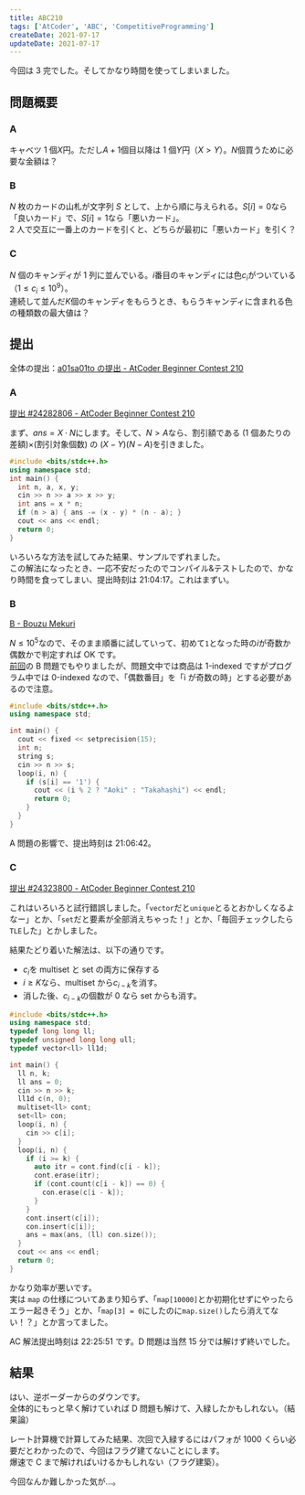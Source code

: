 ```yaml
---
title: ABC210
tags: ['AtCoder', 'ABC', 'CompetitiveProgramming']
createDate: 2021-07-17
updateDate: 2021-07-17
---
```


今回は 3 完でした。そしてかなり時間を使ってしまいました。

## 問題概要

### A

キャベツ 1 個$X$円。ただし$A+1$個目以降は 1 個$Y$円（$X \gt Y$）。$N$個買うために必要な金額は？

### B

$N$ 枚のカードの山札が文字列 $S$ として、上から順に与えられる。$S[i] = 0$なら「良いカード」で、$S[i] = 1$なら「悪いカード」。<br>
2 人で交互に一番上のカードを引くと、どちらが最初に「悪いカード」を引く？

### C

$N$ 個のキャンディが 1 列に並んでいる。$i$番目のキャンディには色$c_i$がついている（$1 \le c_i \le 10^9$）。<br>
連続して並んだ$K$個のキャンディをもらうとき、もらうキャンディに含まれる色の種類数の最大値は？

## 提出

全体の提出：[a01sa01to の提出 - AtCoder Beginner Contest 210](https://atcoder.jp/contests/abc210/submissions?f.User=a01sa01to)

### A

[提出 #24282806 - AtCoder Beginner Contest 210](https://atcoder.jp/contests/abc210/submissions/24282806)

まず、$ans = X \cdot N$にします。そして、$N \gt A$なら、割引額である (1 個あたりの差額)×(割引対象個数) の $(X-Y)(N-A)$を引きました。

```cpp
#include <bits/stdc++.h>
using namespace std;
int main() {
  int n, a, x, y;
  cin >> n >> a >> x >> y;
  int ans = x * n;
  if (n > a) { ans -= (x - y) * (n - a); }
  cout << ans << endl;
  return 0;
}
```

いろいろな方法を試してみた結果、サンプルでずれました。<br>
この解法になったとき、一応不安だったのでコンパイル&テストしたので、かなり時間を食ってしまい、提出時刻は 21:04:17。これはまずい。

### B

[B - Bouzu Mekuri](https://atcoder.jp/contests/abc210/tasks/abc210_b)

$N \le 10^5$なので、そのまま順番に試していって、初めて`1`となった時の$i$が奇数か偶数かで判定すれば OK です。<br>
[前回](./abc209)の B 問題でもやりましたが、問題文中では商品は 1-indexed ですがプログラム中では 0-indexed なので、「偶数番目」を「i が奇数の時」とする必要があるので注意。

```cpp
#include <bits/stdc++.h>
using namespace std;

int main() {
  cout << fixed << setprecision(15);
  int n;
  string s;
  cin >> n >> s;
  loop(i, n) {
    if (s[i] == '1') {
      cout << (i % 2 ? "Aoki" : "Takahashi") << endl;
      return 0;
    }
  }
}
```

A 問題の影響で、提出時刻は 21:06:42。

### C

[提出 #24323800 - AtCoder Beginner Contest 210](https://atcoder.jp/contests/abc210/submissions/24323800)

これはいろいろと試行錯誤しました。「`vector`だと`unique`とるとおかしくなるよなー」とか、「`set`だと要素が全部消えちゃった！」とか、「毎回チェックしたら`TLE`した」とかしました。

結果たどり着いた解法は、以下の通りです。

- $c_i$を multiset と set の両方に保存する
- $i \ge K$なら、multiset から$c_{i-k}$を消す。
- 消した後、$c_{i-k}$の個数が 0 なら set からも消す。

```cpp
#include <bits/stdc++.h>
using namespace std;
typedef long long ll;
typedef unsigned long long ull;
typedef vector<ll> ll1d;

int main() {
  ll n, k;
  ll ans = 0;
  cin >> n >> k;
  ll1d c(n, 0);
  multiset<ll> cont;
  set<ll> con;
  loop(i, n) {
    cin >> c[i];
  }
  loop(i, n) {
    if (i >= k) {
      auto itr = cont.find(c[i - k]);
      cont.erase(itr);
      if (cont.count(c[i - k]) == 0) {
        con.erase(c[i - k]);
      }
    }
    cont.insert(c[i]);
    con.insert(c[i]);
    ans = max(ans, (ll) con.size());
  }
  cout << ans << endl;
  return 0;
}
```

かなり効率が悪いです。<br>
実は `map` の仕様についてあまり知らず、「`map[10000]`とか初期化せずにやったらエラー起きそう」とか、「`map[3] = 0`にしたのに`map.size()`したら消えてない！？」とか言ってました。

AC 解法提出時刻は 22:25:51 です。D 問題は当然 15 分では解けず終いでした。<br>

## 結果

<twitter-embed tweetid="1416400436085493763"></twitter-embed>

はい、逆ボーダーからのダウンです。<br>
全体的にもっと早く解けていれば D 問題も解けて、入緑したかもしれない。（結果論）

レート計算機で計算してみた結果、次回で入緑するにはパフォが 1000 くらい必要だとわかったので、今回はフラグ建てないことにします。<br>
爆速で C まで解ければいけるかもしれない（フラグ建築）。

今回なんか難しかった気が...。
